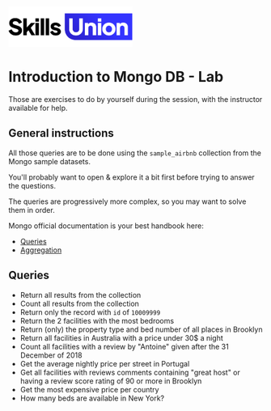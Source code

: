 [<img src="assets/images/su-logo.png" alt="Skills Union Logo" height="80px" />](https://www.skillsunion.com/)
# Introduction to Mongo DB - Lab

Those are exercises to do by yourself during the session, with the instructor available for help.

## General instructions

All those queries are to be done using the `sample_airbnb` collection from the Mongo sample datasets.

You'll probably want to open & explore it a bit first before trying to answer the questions.

The queries are progressively more complex, so you may want to solve them in order.

Mongo official documentation is your best handbook here:

- [Queries](https://docs.mongodb.com/manual/tutorial/query-documents/)
- [Aggregation](https://docs.mongodb.com/manual/aggregation/)


## Queries

- Return all results from the collection
- Count all results from the collection
- Return only the record with `id` of `10009999`
- Return the 2 facilities with the most bedrooms
- Return (only) the property type and bed number of all places in Brooklyn
- Return all facilities in Australia with a price under 30$ a night
- Count all facilities with a review by "Antoine" given after the 31 December of 2018
- Get the average nightly price per street in Portugal
- Get all facilities with reviews comments containing "great host" or having a review score rating of 90 or more in Brooklyn
- Get the most expensive price per country
- How many beds are available in New York?



